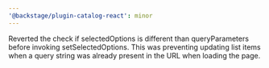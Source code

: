 ```yaml
---
'@backstage/plugin-catalog-react': minor
---
```


Reverted the check if selectedOptions is different than queryParameters before invoking setSelectedOptions. This was preventing updating list items when a query string was already present in the URL when loading the page.
